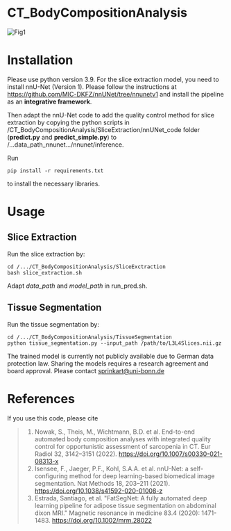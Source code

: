 # CT_BodyCompositionAnalysis
![Fig1](https://github.com/ukb-rad-cfqiai/CT_BodyCompositionAnalysis/assets/98951773/9684070a-b2fa-4bf5-bd23-a038cf62d926)

# Installation
Please use python version 3.9.
For the slice extraction model, you need to install nnU-Net (Version 1).
Please follow the instructions at https://github.com/MIC-DKFZ/nnUNet/tree/nnunetv1 and install the pipeline as an **integrative framework**.

Then adapt the nnU-Net code to add the quality control method for slice extraction by copying the python scripts in /CT_BodyCompositionAnalysis/SliceExtraction/nnUNet\_code folder (**predict.py** and **predict_simple.py**) to /...data\_path\_nnunet.../nnunet/inference.

Run
```
pip install -r requirements.txt
```
to install the necessary libraries.

# Usage
## Slice Extraction

Run the slice extraction by:
```
cd /.../CT_BodyCompositionAnalysis/SliceExctraction
bash slice_extraction.sh
```
Adapt *data\_path* and *model\_path* in run\_pred.sh.

## Tissue Segmentation
Run the tissue segmentation by:
```
cd /.../CT_BodyCompositionAnalysis/TissueSegmentation
python tissue_segmentation.py --input_path /path/to/L3L4Slices.nii.gz
```

The trained model is currently not publicly available due to German data protection law. Sharing the models requires a research agreement and board approval. Please contact sprinkart@uni-bonn.de 

# References
If you use this code, please cite
> 1. Nowak, S., Theis, M., Wichtmann, B.D. et al. End-to-end automated body composition analyses with integrated quality control for opportunistic assessment of sarcopenia in CT. Eur Radiol 32, 3142–3151 (2022). https://doi.org/10.1007/s00330-021-08313-x 
>2. Isensee, F., Jaeger, P.F., Kohl, S.A.A. et al. nnU-Net: a self-configuring method for deep learning-based biomedical image segmentation. Nat Methods 18, 203–211 (2021). https://doi.org/10.1038/s41592-020-01008-z
>3. Estrada, Santiago, et al. "FatSegNet: A fully automated deep learning pipeline for adipose tissue segmentation on abdominal dixon MRI." Magnetic resonance in medicine 83.4 (2020): 1471-1483. https://doi.org/10.1002/mrm.28022
